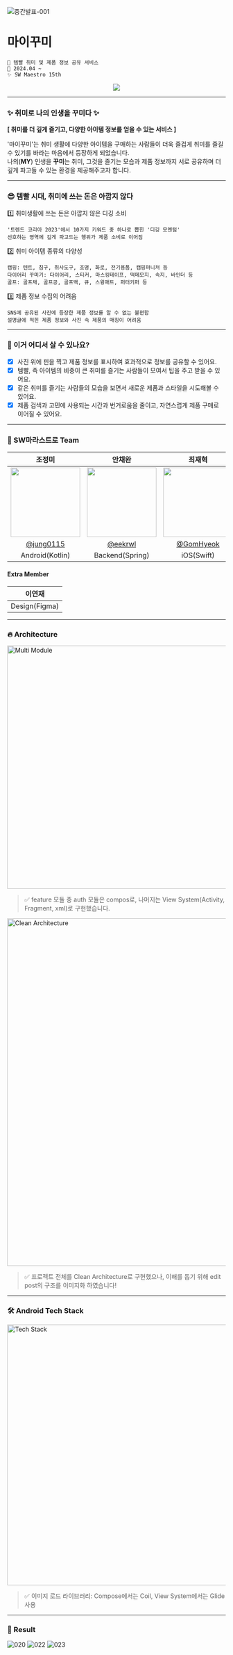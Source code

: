 ![중간발표-001](https://github.com/user-attachments/assets/b912eef7-a6aa-4dfd-a7c8-f49c00bd1b43)

# 마이꾸미
```
💜 템빨 취미 및 제품 정보 공유 서비스
📆 2024.04 ~
✨ SW Maestro 15th
```

<div align="center"> 
  <a href="https://hits.seeyoufarm.com"><img src="https://hits.seeyoufarm.com/api/count/incr/badge.svg?url=https%3A%2F%2Fgithub.com%2FSW-Marastro%2FMyKkumi_AOS%2Fedit%2Fmain%2FREADME.md&count_bg=%23E267F6&title_bg=%23A238D2&icon=&icon_color=%23E7E7E7&title=%EB%A7%88%EC%9D%B4%EA%BE%B8%EB%AF%B8+AOS&edge_flat=false"/></a>
</div>

---

### ✨ 취미로 나의 인생을 꾸미다 ✨
**[ 취미를 더 깊게 즐기고, 다양한 아이템 정보를 얻을 수 있는 서비스 ]**  
  
'마이꾸미'는 취미 생활에 다양한 아이템을 구매하는 사람들이 더욱 즐겁게 취미를 즐길 수 있기를 바라는 마음에서 등장하게 되었습니다.  
나의(**MY**) 인생을 **꾸미**는 취미, 그것을 즐기는 모습과 제품 정보까지 서로 공유하며 더 깊게 파고들 수 있는 환경을 제공해주고자 합니다.  

---

### 😎 템빨 시대, 취미에 쓰는 돈은 아깝지 않다
1️⃣ 취미생활에 쓰는 돈은 아깝지 않은 디깅 소비  

`'트렌드 코리아 2023'에서 10가지 키워드 중 하나로 뽑힌 '디깅 모멘텀'`  
`선호하는 영역에 깊게 파고드는 행위가 제품 소비로 이어짐`  

2️⃣ 취미 아이템 종류의 다양성  

`캠핑: 텐트, 침구, 취사도구, 조명, 화로, 전기용품, 캠핑퍼니처 등`  
`다이어리 꾸미기: 다이어리, 스티커, 마스킹테이프, 떡메모지, 속지, 바인더 등`  
`골프: 골프채, 골프공, 골프백, 큐, 스윙매트, 퍼터키퍼 등`  

3️⃣ 제품 정보 수집의 어려움

`SNS에 공유된 사진에 등장한 제품 정보를 알 수 없는 불편함`  
`설명글에 적힌 제품 정보와 사진 속 제품의 매칭이 어려움` 

---

### 🔎 이거 어디서 살 수 있나요?
- [x] 사진 위에 핀을 찍고 제품 정보를 표시하여 효과적으로 정보를 공유할 수 있어요.
- [x] 템빨, 즉 아이템의 비중이 큰 취미를 즐기는 사람들이 모여서 팁을 주고 받을 수 있어요.
- [x] 같은 취미를 즐기는 사람들의 모습을 보면서 새로운 제품과 스타일을 시도해볼 수 있어요.
- [x] 제품 검색과 고민에 사용되는 시간과 번거로움을 줄이고, 자연스럽게 제품 구매로 이어질 수 있어요.

---

### 👥 SW마라스트로 Team
| 조정미 | 안채완 | 최재혁 |
| :---: | :---: | :---: |
| <img width="160px" src="https://avatars.githubusercontent.com/u/76805879?v=4" /> | <img width="160px" src="https://avatars.githubusercontent.com/u/59831262?v=4" /> | <img width="160px" src="https://avatars.githubusercontent.com/u/102780858?v=4"/> |
| [@jung0115](https://github.com/jung0115) | [@eekrwl](https://github.com/eekrwl) | [@GomHyeok](https://github.com/GomHyeok) |
| Android(Kotlin) | Backend(Spring) | iOS(Swift) |

#### Extra Member
| 이연재 |
| :---: | 
| Design(Figma) |

---

### 🔥 Architecture
<img width="560px" alt="Multi Module" src="https://github.com/user-attachments/assets/9d9e1f2f-f2a5-46d8-a628-1a4951da5c9f">

> ✅ feature 모듈 중 auth 모듈은 compos로, 나머지는 View System(Activity, Fragment, xml)로 구현했습니다.

<img width="800px" alt="Clean Architecture" src="https://github.com/user-attachments/assets/88f62185-f8d2-4df3-94c7-b91619ba33b3">  

> ✅ 프로젝트 전체를 Clean Architecture로 구현했으나, 이해를 돕기 위해 edit post의 구조를 이미지화 하였습니다!

---

### 🛠️ Android Tech Stack
<img width="600px" alt="Tech Stack" src="https://github.com/user-attachments/assets/5984d758-884c-4dfc-b367-28f03c7771b0"/>

> ✅ 이미지 로드 라이브러리: Compose에서는 Coil, View System에서는 Glide 사용

---

### 💜 Result
![020](https://github.com/user-attachments/assets/630e5a56-3c69-4469-ba9f-89de1143784d)
![022](https://github.com/user-attachments/assets/c929b3f3-be17-4e9f-b743-0bc7d49a270b)
![023](https://github.com/user-attachments/assets/986277ef-ce9e-492d-82f9-0c671d51b5f4)

